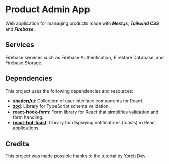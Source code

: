 # Product Admin App

Web application for managing products made with _**Next.js**_, _**Tailwind CSS**_ and _**Firebase**_.

## Services

Firebase services such as Firebase Authentication, Firestore Database, and Firebase Storage.

## Dependencies

This project uses the following dependencies and resources:

- **[shadcn/ui](https://github.com/shadcn/ui)**: Collection of user interface components for React.
- **[zod](https://github.com/colinhacks/zod)**: Library for TypeScript schema validation.
- **[react-hook-form](https://react-hook-form.com/)**: Form library for React that simplifies validation and form handling.
- **[react-hot-toast](https://react-hot-toast.com/)**: Library for displaying notifications (toasts) in React applications.

## Credits

This project was made possible thanks to the tutorial by [Yorch Dev](https://www.yorch-dev.com/en).
